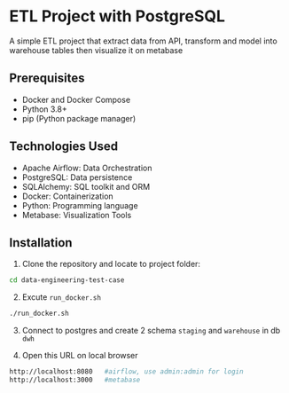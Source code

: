 # ETL Project with PostgreSQL

A simple ETL project that extract data from API, transform and model into warehouse tables then visualize it on metabase

## Prerequisites

- Docker and Docker Compose
- Python 3.8+
- pip (Python package manager)

## Technologies Used

- Apache Airflow: Data Orchestration
- PostgreSQL: Data persistence
- SQLAlchemy: SQL toolkit and ORM
- Docker: Containerization
- Python: Programming language
- Metabase: Visualization Tools

## Installation

1. Clone the repository and locate to project folder:
```bash
cd data-engineering-test-case
```

2. Excute `run_docker.sh`
```bash
./run_docker.sh
```

3. Connect to postgres and create 2 schema `staging` and `warehouse` in db `dwh`

4. Open this URL on local browser
```bash
http://localhost:8080   #airflow, use admin:admin for login
http://localhost:3000   #metabase
```